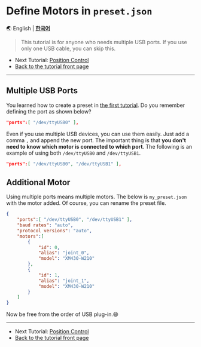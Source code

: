 
# Define Motors in `preset.json`

🌏
English |
[**한국어**](../ko/multiple_ports.md)

> This tutorial is for anyone who needs multiple USB ports. If you use only one USB cable, you can skip this.

- Next Tutorial: [Position Control](position_control.md)
- [Back to the tutorial front page](TUTORIAL.md)

---

## Multiple USB Ports

You learned how to create a preset in [the first tutorial](make_preset.md). Do you remember defining the port as shown below?

```json
"ports":[ "/dev/ttyUSB0" ],
```

Even if you use multiple USB devices, you can use them easily. Just add a comma `,` and append the new port.
The important thing is that **you don't need to know which motor is connected to which port**. The following is an example of using both `/dev/ttyUSB0` and `/dev/ttyUSB1`.

```json
"ports":[ "/dev/ttyUSB0", "/dev/ttyUSB1" ],
```

## Additional Motor

Using multiple ports means multiple motors. The below is `my_preset.json` with the motor added. Of course, you can rename the preset file.

```json
{
    "ports":[ "/dev/ttyUSB0", "/dev/ttyUSB1" ],
    "baud rates": "auto",
    "protocol versions": "auto",
    "motors":[
        {
            "id": 0,
            "alias": "joint_0",
            "model": "XM430-W210"
        },
        {
            "id": 1,
            "alias": "joint_1",
            "model": "XM430-W210"
        }
    ]
}
```

Now be free from the order of USB plug-in.😄

---

- Next Tutorial: [Position Control](position_control.md)
- [Back to the tutorial front page](TUTORIAL.md)